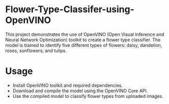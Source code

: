 # Flower-Type-Classifer-using-OpenVINO
This project demonstrates the use of OpenVINO (Open Visual Inference and Neural Network Optimization) toolkit to create a flower type classifier. The model is trained to identify five different types of flowers: daisy, dandelion, roses, sunflowers, and tulips.

# Usage
* Install OpenVINO toolkit and required dependencies.
* Download and compile the model using the OpenVINO Core API.
* Use the compiled model to classify flower types from uploaded images.
